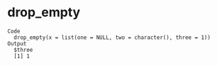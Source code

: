 # drop_empty

    Code
      drop_empty(x = list(one = NULL, two = character(), three = 1))
    Output
      $three
      [1] 1
      

